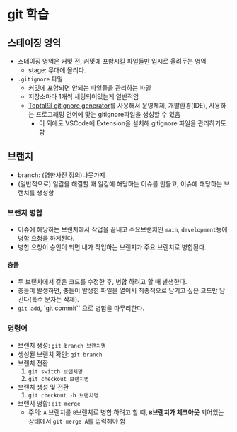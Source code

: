 # git 학습

## 스테이징 영역

- 스테이징 영역은 커밋 전, 커밋에 포함시킬 파일들만 임시로 올려두는 영역
    - stage: 무대에 올리다.
- `.gitignore` 파일
    - 커밋에 포함되면 안되는 파일들을 관리하는 파일
    - 저장소마다 1개씩 세팅되어있는게 일반적임
    - [Toptal의 gitignore generator](https://www.toptal.com/developers/gitignore)를 사용해서 운영체제, 개발환경(IDE), 사용하는 프로그래밍 언어에 맞는 gitignore파일을 생성할 수 있음
        - 이 외에도 VSCode에 Extension을 설치해 gitignore 파일을 관리하기도 함
    
## 브랜치

- branch: (영한사전 정의)나뭇가지
- (일반적으로) 일감을 해결할 때 일감에 해당하는 이슈를 만들고, 이슈에 해당하는 브랜치를 생성함

### 브랜치 병합

- 이슈에 해당하는 브랜치에서 작업을 끝내고 주요브랜치인 `main`, `development`등에 병합 요청을 하게된다.
- 병합 요청이 승인이 되면 내가 작업하는 브랜치가 주요 브랜치로 병합된다.

#### 충돌

- 두 브랜치에서 같은 코드를 수정한 후, 병합 하려고 할 때 발생한다.
- 충돌이 발생하면, 충돌이 발생한 파일을 열어서 최종적으로 남기고 싶은 코드만 남긴다(특수 문자는 삭제).
- `git add`, `git commit`` 으로 병합을 마무리한다.

### 명령어

- 브랜치 생성: `git branch 브랜치명`
- 생성된 브랜치 확인: `git branch`
- 브랜치 전환
    1. `git switch 브랜치명`
    2. `git checkout 브랜치명`
- 브랜치 생성 및 전환
    1. `git checkout -b 브랜치명`
- 브랜치 병합: `git merge`
    - 주의: `A` 브랜치를 `B`브랜치로 병합 하려고 할 때, **`B`브랜치가 체크아웃** 되어있는 상태에서 `git merge A`를 입력해야 함
